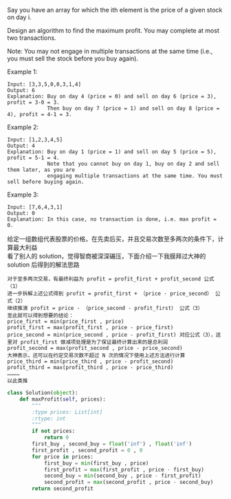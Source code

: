 Say you have an array for which the ith element is the price of a given stock on day i.

Design an algorithm to find the maximum profit. You may complete at most two transactions.

Note: You may not engage in multiple transactions at the same time (i.e., you must sell the stock before you buy again).

Example 1:
```
Input: [3,3,5,0,0,3,1,4]
Output: 6
Explanation: Buy on day 4 (price = 0) and sell on day 6 (price = 3), profit = 3-0 = 3.
             Then buy on day 7 (price = 1) and sell on day 8 (price = 4), profit = 4-1 = 3.
```
Example 2:
```
Input: [1,2,3,4,5]
Output: 4
Explanation: Buy on day 1 (price = 1) and sell on day 5 (price = 5), profit = 5-1 = 4.
             Note that you cannot buy on day 1, buy on day 2 and sell them later, as you are
             engaging multiple transactions at the same time. You must sell before buying again.
```
Example 3:
```
Input: [7,6,4,3,1]
Output: 0
Explanation: In this case, no transaction is done, i.e. max profit = 0.
```
给定一组数组代表股票的价格，在先卖后买，并且交易次数至多两次的条件下，计算最大利益  
看了别人的 solution，觉得智商被深深碾压，下面介绍一下我膜拜过大神的 solution 后得到的解法思路 
```
对于至多两次交易，有最终利益为 profit = profit_first + profit_second 公式（1）  
进一步拆解上述公式得到 profit = profit_first + （price - price_second） 公式（2）  
继续推演 profit = price - （price_second - profit_first） 公式（3）  
至此就可以得到想要的结论：  
price_first = min(price_first , price)  
profit_first = max(profit_first , price - price_first)  
price_second = min(price_second , price - profit_first) 对应公式（3），这里对 profit_first 做减项处理是为了保证最终计算出来的是总利润  
profit_second = max(profit_second , price - price_second)  
大神表示，还可以在约定交易次数不超过 N 次的情况下使用上述方法进行计算  
price_third = min(price_third , price - profit_second)  
profit_third = max(profit_third , price - price_third)  
…………  
以此类推
```
```python
class Solution(object):
    def maxProfit(self, prices):
        """
        :type prices: List[int]
        :rtype: int
        """
        if not prices:
            return 0
        first_buy , second_buy = float('inf') , float('inf')
        first_profit , second_profit = 0 , 0
        for price in prices:
            first_buy = min(first_buy , price)
            first_profit = max(first_profit , price - first_buy)
            second_buy = min(second_buy , price - first_profit)
            second_profit = max(second_profit , price - second_buy)
        return second_profit
```
